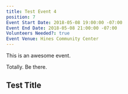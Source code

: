 ```yaml
---
title: Test Event 4
position: 7
Event Start Date: 2018-05-08 19:00:00 -07:00
Event End Date: 2018-05-08 21:00:00 -07:00
Volunteers Needed?: true
Event Venue: Hines Community Center
---
```


This is an awesome event.

Totally. Be there.

## Test Title
